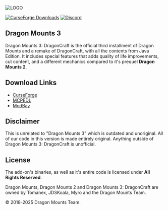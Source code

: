 ![LOGO](https://media.forgecdn.net/attachments/1290/838/logodm3.png)

[![CurseForge Downloads](https://img.shields.io/curseforge/dt/1328825?logo=Curseforge&label=CurseForge&labelColor=Gray)](https://www.curseforge.com/minecraft-bedrock/addons/dragon-mounts-v1-3-25)
[![Discord](https://img.shields.io/discord/1293105990476103720?logo=Discord&logoColor=white&label=Discord&labelColor=%235865F2)](https://discord.gg/Ewm8aTTJ3K)

## Dragon Mounts 3
Dragon Mounts 3: DragonCraft is the official third installment of Dragon Mounts and a remake of DragonCraft, with all the contents from Java Edition. It includes special features that adds quality of life improvements, cut content, and a different mechanics compared to it's prequel **Dragon Mounts 2**.

## Download Links
- [CurseForge](https://www.curseforge.com/minecraft-bedrock/addons/dragon-mounts-v1-3-25)
- [MCPEDL](https://mcpedl.com/dragon-mounts-v1-3-25/)
- [ModBay](https://modbay.org/mods/5196-dragon-mounts-3.html)

## Disclaimer
This is unrelated to "Dragon Mounts 3" which is outdated and unoriginal. All of our code in this version is made entirely original. Anything outside of Dragon Mounts 3: DragonCraft is unofficial.

## License
The add-on's binaries, as well as it's entire code is licensed under **All Rights Reserved**.

Dragon Mounts, Dragon Mounts 2 and Dragon Mounts 3: DragonCraft are owned by Tomanex, JDSKoala, Myro and the Dragon Mounts Team.

© 2018-2025 Dragon Mounts Team.
